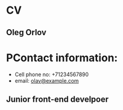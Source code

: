# CV
## Oleg Orlov
# PContact information:
  * Cell phone no: +71234567890
  * email: olav@example.com
## Junior front-end develpoer
